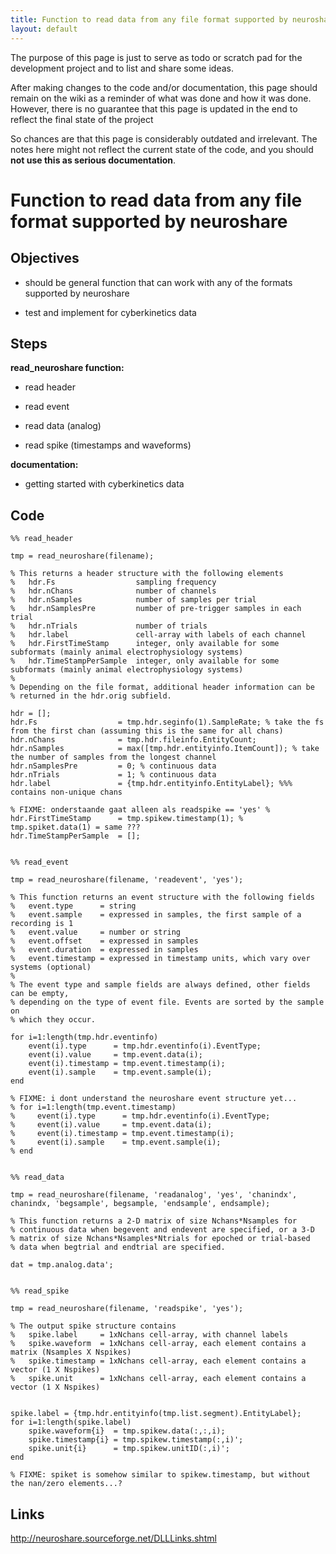 ```yaml
---
title: Function to read data from any file format supported by neuroshare
layout: default
---
```


<div class="alert-danger">
The purpose of this page is just to serve as todo or scratch pad for the development project and to list and share some ideas. 

After making changes to the code and/or documentation, this page should remain on the wiki as a reminder of what was done and how it was done. However, there is no guarantee that this page is updated in the end to reflect the final state of the project

So chances are that this page is considerably outdated and irrelevant. The notes here might not reflect the current state of the code, and you should **not use this as serious documentation**.
</div>

# Function to read data from any file format supported by neuroshare

## Objectives

*  should be general function that can work with any of the formats supported by neuroshare

*  test and implement for cyberkinetics data

## Steps

**read_neuroshare function:**

*  read header

*  read event

*  read data (analog)

*  read spike (timestamps and waveforms)

**documentation:**

*  getting started with cyberkinetics data

## Code

	
	%% read_header
	
	tmp = read_neuroshare(filename);
	
	% This returns a header structure with the following elements
	%   hdr.Fs                  sampling frequency
	%   hdr.nChans              number of channels
	%   hdr.nSamples            number of samples per trial
	%   hdr.nSamplesPre         number of pre-trigger samples in each trial
	%   hdr.nTrials             number of trials
	%   hdr.label               cell-array with labels of each channel
	%   hdr.FirstTimeStamp      integer, only available for some subformats (mainly animal electrophysiology systems)
	%   hdr.TimeStampPerSample  integer, only available for some subformats (mainly animal electrophysiology systems)
	%
	% Depending on the file format, additional header information can be
	% returned in the hdr.orig subfield.
	
	hdr = [];
	hdr.Fs                  = tmp.hdr.seginfo(1).SampleRate; % take the fs from the first chan (assuming this is the same for all chans)
	hdr.nChans              = tmp.hdr.fileinfo.EntityCount;
	hdr.nSamples            = max([tmp.hdr.entityinfo.ItemCount]); % take the number of samples from the longest channel
	hdr.nSamplesPre         = 0; % continuous data
	hdr.nTrials             = 1; % continuous data
	hdr.label               = {tmp.hdr.entityinfo.EntityLabel}; %%% contains non-unique chans
	
	% FIXME: onderstaande gaat alleen als readspike == 'yes' %
	hdr.FirstTimeStamp      = tmp.spikew.timestamp(1); % tmp.spiket.data(1) = same ???
	hdr.TimeStampPerSample  = [];

	
	%% read_event
	
	tmp = read_neuroshare(filename, 'readevent', 'yes');
	
	% This function returns an event structure with the following fields
	%   event.type      = string
	%   event.sample    = expressed in samples, the first sample of a recording is 1
	%   event.value     = number or string
	%   event.offset    = expressed in samples
	%   event.duration  = expressed in samples
	%   event.timestamp = expressed in timestamp units, which vary over systems (optional)
	%
	% The event type and sample fields are always defined, other fields can be empty,
	% depending on the type of event file. Events are sorted by the sample on
	% which they occur.
	
	for i=1:length(tmp.hdr.eventinfo)
	    event(i).type      = tmp.hdr.eventinfo(i).EventType;
	    event(i).value     = tmp.event.data(i);
	    event(i).timestamp = tmp.event.timestamp(i);
	    event(i).sample    = tmp.event.sample(i);
	end
	
	% FIXME: i dont understand the neuroshare event structure yet...
	% for i=1:length(tmp.event.timestamp)
	%     event(i).type      = tmp.hdr.eventinfo(i).EventType;
	%     event(i).value     = tmp.event.data(i);
	%     event(i).timestamp = tmp.event.timestamp(i);
	%     event(i).sample    = tmp.event.sample(i);
	% end

	
	%% read_data
	
	tmp = read_neuroshare(filename, 'readanalog', 'yes', 'chanindx', chanindx, 'begsample', begsample, 'endsample', endsample);
	
	% This function returns a 2-D matrix of size Nchans*Nsamples for
	% continuous data when begevent and endevent are specified, or a 3-D
	% matrix of size Nchans*Nsamples*Ntrials for epoched or trial-based
	% data when begtrial and endtrial are specified.
	
	dat = tmp.analog.data';

	
	%% read_spike
	
	tmp = read_neuroshare(filename, 'readspike', 'yes');
	
	% The output spike structure contains
	%   spike.label     = 1xNchans cell-array, with channel labels
	%   spike.waveform  = 1xNchans cell-array, each element contains a matrix (Nsamples X Nspikes)
	%   spike.timestamp = 1xNchans cell-array, each element contains a vector (1 X Nspikes)
	%   spike.unit      = 1xNchans cell-array, each element contains a vector (1 X Nspikes)
	
	
	spike.label = {tmp.hdr.entityinfo(tmp.list.segment).EntityLabel};
	for i=1:length(spike.label)
	    spike.waveform{i}  = tmp.spikew.data(:,:,i);
	    spike.timestamp{i} = tmp.spikew.timestamp(:,i)';
	    spike.unit{i}      = tmp.spikew.unitID(:,i)';
	end
	
	% FIXME: spiket is somehow similar to spikew.timestamp, but without the nan/zero elements...?

## Links

http://neuroshare.sourceforge.net/DLLLinks.shtml

